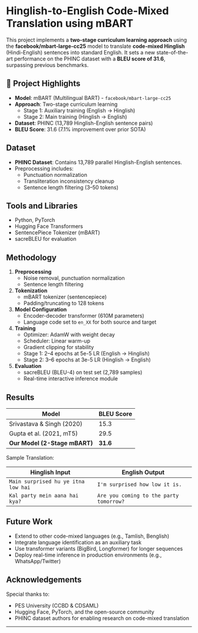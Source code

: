 # Hinglish-to-English Code-Mixed Translation using mBART

This project implements a **two-stage curriculum learning approach** using the **facebook/mbart-large-cc25** model to translate **code-mixed Hinglish** (Hindi-English) sentences into standard English. It sets a new state-of-the-art performance on the PHINC dataset with a **BLEU score of 31.6**, surpassing previous benchmarks.

## 🚀 Project Highlights

- **Model**: mBART (Multilingual BART) - `facebook/mbart-large-cc25`
- **Approach**: Two-stage curriculum learning
  - Stage 1: Auxiliary training (English → Hinglish)
  - Stage 2: Main training (Hinglish → English)
- **Dataset**: PHINC (13,789 Hinglish-English sentence pairs)
- **BLEU Score**: 31.6 (7.1% improvement over prior SOTA)

## Dataset

- **PHINC Dataset**: Contains 13,789 parallel Hinglish-English sentences.
- Preprocessing includes:
  - Punctuation normalization
  - Transliteration inconsistency cleanup
  - Sentence length filtering (3–50 tokens)

## Tools and Libraries

- Python, PyTorch
- Hugging Face Transformers
- SentencePiece Tokenizer (mBART)
- sacreBLEU for evaluation

## Methodology

1. **Preprocessing**
   - Noise removal, punctuation normalization
   - Sentence length filtering
2. **Tokenization**
   - mBART tokenizer (sentencepiece)
   - Padding/truncating to 128 tokens
3. **Model Configuration**
   - Encoder-decoder transformer (610M parameters)
   - Language code set to `en_XX` for both source and target
4. **Training**
   - Optimizer: AdamW with weight decay
   - Scheduler: Linear warm-up
   - Gradient clipping for stability
   - Stage 1: 2–4 epochs at 5e-5 LR (English → Hinglish)
   - Stage 2: 3–6 epochs at 3e-5 LR (Hinglish → English)
5. **Evaluation**
   - sacreBLEU (BLEU-4) on test set (2,789 samples)
   - Real-time interactive inference module

## Results

| Model                            | BLEU Score |
|----------------------------------|------------|
| Srivastava & Singh (2020)        | 15.3       |
| Gupta et al. (2021, mT5)         | 29.5       |
| **Our Model (2-Stage mBART)**    | **31.6**   |

Sample Translation:

| Hinglish Input                                | English Output                                   |
|-----------------------------------------------|--------------------------------------------------|
| `Main surprised hu ye itna low hai`           | `I'm surprised how low it is.`                   |
| `Kal party mein aana hai kya?`                | `Are you coming to the party tomorrow?`         |

##  Future Work

- Extend to other code-mixed languages (e.g., Tamlish, Benglish)
- Integrate language identification as an auxiliary task
- Use transformer variants (BigBird, Longformer) for longer sequences
- Deploy real-time inference in production environments (e.g., WhatsApp/Twitter)

## Acknowledgements

Special thanks to:
- PES University (CCBD & CDSAML)
- Hugging Face, PyTorch, and the open-source community
- PHINC dataset authors for enabling research on code-mixed translation

---

